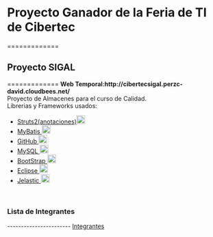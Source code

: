 <h1>Proyecto Ganador de la Feria de TI de Cibertec </h1>
=============
<h2>Proyecto SIGAL</h2>  
=============
<strong>Web Temporal:http://cibertecsigal.perzc-david.cloudbees.net/</strong><br>
Proyecto de Almacenes para el curso de Calidad.<br>
Librerias y Frameworks usados:<br>
<ul> 
<li> <a target="_blank" title="Click para mas informacion"  href="http://struts.apache.org/development/2.x/">Struts2(anotaciones)<img src="http://cloud.ohloh.net/attachments/29903/struts2_med.png" alt="Smiley face" width="20" height="20"> <a>  </li>
<li> <a target="_blank" title="Click para mas informacion" href="http://mybatis.github.io/mybatis-3/es/">  MyBatis <img src="http://cloud.ohloh.net/attachments/63574/mybatis_med.png" alt="Smiley face" width="20" height="20"> </a> </li>
<li> <a target="_blank" title="Click para mas informacion" href="https://help.github.com/">  GitHub <img src="http://enkidu.coop/media/images/github.png" alt="Smiley face" width="20" height="20"> </a></li>
<li> <a target="_blank"  title="Click para mas informacion" href="http://www.mysql.com/">  MySQL <img src="https://www.tierra.net/images/lang/icon_mysql.gif" alt="Smiley face" width="20" height="20"></a>  </li>
<li> <a target="_blank"  title="Click para mas informacion" href="http://getbootstrap.com/">  BootStrap <img src="http://benkaminski.com/wp-content/themes/wssbootstrap/img/bootstrap-icon.png" alt="Smiley face" width="20" height="20"></a>  </li>
<li> <a target="_blank"  title="Click para mas informacion" href="http://www.eclipse.org/">  Eclipse <img src="http://www.eclipse.org/downloads/images/javaee.png" alt="Smiley face" width="20" height="20"></a></li>
<li> <a target="_blank"   title="Click para mas informacion" href="http://mybatis.github.io/mybatis-3/es/">  Jelastic <img src="http://profile.ak.fbcdn.net/hprofile-ak-prn2/203518_122916694458535_3066820_q.jpg" alt="Smiley face" width="20" height="20"></a></li>
</ul> 
<br>
<h3>Lista de Integrantes </h3> 
-----------------------
<a target="_blank"   title="Click para mas informacion" href="https://docs.google.com/spreadsheet/ccc?key=0Ak6E08W3jQJodHN4c0FnLU1OSEtuNGpYOEhJUlFPYXc#gid=0
">  Integrantes  </a>


